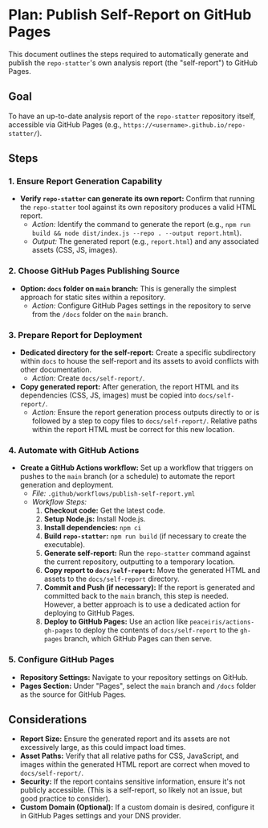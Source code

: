 # Plan: Publish Self-Report on GitHub Pages

This document outlines the steps required to automatically generate and publish the `repo-statter`'s own analysis report (the "self-report") to GitHub Pages.

## Goal

To have an up-to-date analysis report of the `repo-statter` repository itself, accessible via GitHub Pages (e.g., `https://<username>.github.io/repo-statter/`).

## Steps

### 1. Ensure Report Generation Capability

*   **Verify `repo-statter` can generate its own report:** Confirm that running the `repo-statter` tool against its own repository produces a valid HTML report.
    *   *Action:* Identify the command to generate the report (e.g., `npm run build && node dist/index.js --repo . --output report.html`).
    *   *Output:* The generated report (e.g., `report.html`) and any associated assets (CSS, JS, images).

### 2. Choose GitHub Pages Publishing Source

*   **Option: `docs` folder on `main` branch:** This is generally the simplest approach for static sites within a repository.
    *   *Action:* Configure GitHub Pages settings in the repository to serve from the `/docs` folder on the `main` branch.

### 3. Prepare Report for Deployment

*   **Dedicated directory for the self-report:** Create a specific subdirectory within `docs` to house the self-report and its assets to avoid conflicts with other documentation.
    *   *Action:* Create `docs/self-report/`.
*   **Copy generated report:** After generation, the report HTML and its dependencies (CSS, JS, images) must be copied into `docs/self-report/`.
    *   *Action:* Ensure the report generation process outputs directly to or is followed by a step to copy files to `docs/self-report/`. Relative paths within the report HTML must be correct for this new location.

### 4. Automate with GitHub Actions

*   **Create a GitHub Actions workflow:** Set up a workflow that triggers on pushes to the `main` branch (or a schedule) to automate the report generation and deployment.
    *   *File:* `.github/workflows/publish-self-report.yml`
    *   *Workflow Steps:*
        1.  **Checkout code:** Get the latest code.
        2.  **Setup Node.js:** Install Node.js.
        3.  **Install dependencies:** `npm ci`
        4.  **Build `repo-statter`:** `npm run build` (if necessary to create the executable).
        5.  **Generate self-report:** Run the `repo-statter` command against the current repository, outputting to a temporary location.
        6.  **Copy report to `docs/self-report`:** Move the generated HTML and assets to the `docs/self-report` directory.
        7.  **Commit and Push (if necessary):** If the report is generated and committed back to the `main` branch, this step is needed. However, a better approach is to use a dedicated action for deploying to GitHub Pages.
        8.  **Deploy to GitHub Pages:** Use an action like `peaceiris/actions-gh-pages` to deploy the contents of `docs/self-report` to the `gh-pages` branch, which GitHub Pages can then serve.

### 5. Configure GitHub Pages

*   **Repository Settings:** Navigate to your repository settings on GitHub.
*   **Pages Section:** Under "Pages", select the `main` branch and `/docs` folder as the source for GitHub Pages.

## Considerations

*   **Report Size:** Ensure the generated report and its assets are not excessively large, as this could impact load times.
*   **Asset Paths:** Verify that all relative paths for CSS, JavaScript, and images within the generated HTML report are correct when moved to `docs/self-report/`.
*   **Security:** If the report contains sensitive information, ensure it's not publicly accessible. (This is a self-report, so likely not an issue, but good practice to consider).
*   **Custom Domain (Optional):** If a custom domain is desired, configure it in GitHub Pages settings and your DNS provider.
